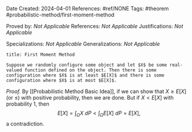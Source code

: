 Date Created: 2024-04-01
References: #ref/NONE
Tags: #theorem #probabilistic-method/first-moment-method

Proved by: <i>Not Applicable</i>
References: <i>Not Applicable</i>
Justifications: <i>Not Applicable</i>

Specializations: <i>Not Applicable</i>
Generalizations: <i>Not Applicable</i>

```ad-theorem
title: First Moment Method

Suppose we randomly configure some object and let $X$ be some real-valued function defined on the object. Then there is some configuration where $X$ is at least $E[X]$ and there is some configuration where $X$ is at most $E[X]$.

```

<i>Proof.</i> By [[Probabilistic Method Basic Idea]], if we can show that $X \geq E[X]$ (or $\leq$) with positive probability, then we are done. But if $X < E[X]$ with probability 1, then
$$
E[X] = \int_{\Omega}X\ dP < \int_{\Omega} E[X]\ dP = E[X],
$$
a contradiction.